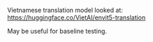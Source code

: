 Vietnamese translation model looked at: https://huggingface.co/VietAI/envit5-translation

May be useful for baseline testing.
